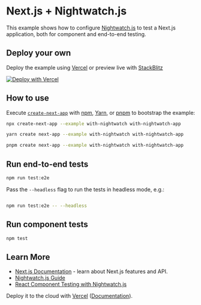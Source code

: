 # Next.js + Nightwatch.js

This example shows how to configure [Nightwatch.js](https://nightwatchjs.org) to test a Next.js application, both for component and end-to-end testing. 

## Deploy your own

Deploy the example using [Vercel](https://vercel.com?utm_source=github&utm_medium=readme&utm_campaign=next-example) or preview live with [StackBlitz](https://stackblitz.com/github/vercel/next.js/tree/canary/examples/with-nightwatch)

[![Deploy with Vercel](https://vercel.com/button)](https://vercel.com/new/git/external?repository-url=https://github.com/vercel/next.js/tree/canary/examples/with-nightwatch&project-name=with-nightwatch&repository-name=with-nightwatch)

## How to use

Execute [`create-next-app`](https://github.com/vercel/next.js/tree/canary/packages/create-next-app) with [npm](https://docs.npmjs.com/cli/init), [Yarn](https://yarnpkg.com/lang/en/docs/cli/create/), or [pnpm](https://pnpm.io) to bootstrap the example:

```bash
npx create-next-app --example with-nightwatch with-nightwatch-app
```

```bash
yarn create next-app --example with-nightwatch with-nightwatch-app
```

```bash
pnpm create next-app --example with-nightwatch with-nightwatch-app
```

## Run end-to-end tests

```bash
npm run test:e2e
```

Pass the `--headless` flag to run the tests in headless mode, e.g.:

```bash

npm run test:e2e -- --headless

```

## Run component tests

```bash
npm test
```

## Learn More
- [Next.js Documentation](https://nextjs.org/docs) - learn about Next.js features and API.
- [Nightwatch.js Guide](https://nightwatchjs.org/guide)
- [React Component Testing with Nightwatch.js](https://nightwatchjs.org/guide/component-testing/testing-react-components.html)


Deploy it to the cloud with [Vercel](https://vercel.com/new?utm_source=github&utm_medium=readme&utm_campaign=next-example) ([Documentation](https://nextjs.org/docs/deployment)).
